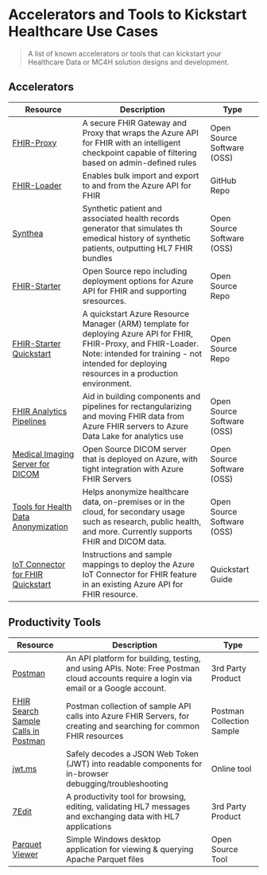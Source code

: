 # Accelerators and Tools to Kickstart Healthcare Use Cases
> A list of known accelerators or tools that can kickstart your Healthcare Data or MC4H solution designs and development. 

## Accelerators
| Resource | Description | Type |
|----|----|----|
| [FHIR-Proxy](https://github.com/microsoft/fhir-proxy) | A secure FHIR Gateway and Proxy that wraps the Azure API for FHIR with an intelligent checkpoint capable of filtering based on admin-defined rules | Open Source Software (OSS) |
| [FHIR-Loader](https://github.com/microsoft/fhir-loader) | Enables bulk import and export to and from the Azure API for FHIR | GitHub Repo |
| [Synthea](https://github.com/synthetichealth/synthea) | Synthetic patient and associated health records generator that simulates th emedical history of synthetic patients, outputting HL7 FHIR bundles | Open Source Software (OSS) |
| [FHIR-Starter](https://github.com/microsoft/fhir-starter) | Open Source repo including deployment options for Azure API for FHIR and supporting sresources. | Open Source Repo |
| [FHIR-Starter Quickstart](https://github.com/microsoft/fhir-starter/tree/main/quickstarts) | A quickstart Azure Resource Manager (ARM) template for deploying Azure API for FHIR, FHIR-Proxy, and FHIR-Loader. Note: intended for training - not intended for deploying resources in a production environment. | Open Source Repo |
| [FHIR Analytics Pipelines](https://github.com/microsoft/FHIR-Analytics-Pipelines) | Aid in building components and pipelines for rectangularizing and moving FHIR data from Azure FHIR servers to Azure Data Lake for analytics use | Open Source Software (OSS) |
| [Medical Imaging Server for DICOM](https://github.com/microsoft/dicom-server) | Open Source DICOM server that is deployed on Azure, with tight integration with Azure FHIR Servers | Open Source Software (OSS) |
| [Tools for Health Data Anonymization](https://github.com/microsoft/Tools-for-Health-Data-Anonymization) | Helps anonymize healthcare data, on-premises or in the cloud, for secondary usage such as research, public health, and more. Currently supports FHIR and DICOM data. | Open Source Software (OSS) |
| [IoT Connector for FHIR Quickstart](https://docs.microsoft.com/en-us/azure/healthcare-apis/azure-api-for-fhir/iot-fhir-portal-quickstart) | Instructions and sample mappings to deploy the Azure IoT Connector for FHIR feature in an existing Azure API for FHIR resource. | Quickstart Guide |


## Productivity Tools
| Resource | Description | Type |
|----|----|----|
| [Postman](https://www.postman.com/) | An API platform for building, testing, and using APIs. Note: Free Postman cloud accounts require a login via email or a Google account. | 3rd Party Product |
| [FHIR Search Sample Calls in Postman](https://github.com/microsoft/azure-healthcare-apis-workshop/tree/main/Challenge-04%20-%20Query%20and%20Search%20FHIR/samples) | Postman collection of sample API calls into Azure FHIR Servers, for creating and searching for common FHIR resources | Postman Collection Sample |
| [jwt.ms](https://jwt.ms) | Safely decodes a JSON Web Token (JWT) into readable components for in-browser debugging/troubleshooting | Online tool |
| [7Edit](http://7edit.com/home/) | A productivity tool for browsing, editing, validating HL7 messages and exchanging data with HL7 applications | 3rd Party Product |
| [Parquet Viewer](https://github.com/mukunku/ParquetViewer) | Simple Windows desktop application for viewing & querying Apache Parquet files | Open Source Tool |
